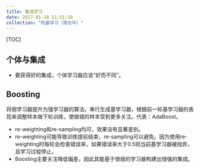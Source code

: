 ```yaml
---
title: 集成学习
date: 2017-01-18 11:51:10
collection: "机器学习（周志华）"
---
```

[TOC]

## 个体与集成
- 要获得好的集成，个体学习器应该“好而不同”。

## Boosting
将弱学习器提升为强学习器的算法。串行生成基学习器，根据前一轮基学习器的表现来调整样本做下轮训练，使做错的样本受到更多关注。代表：AdaBoost。

- re-weighting和re-sampling均可，效果没有显著差别。
- re-weighting可能导致训练提前结束，re-sampling可以避免。因为使用re-weighting时每轮会检查错误率，如果错误率大于0.5则当前基学习器被抛弃，且学习过程停止。
- Boosting主要关注降低偏差，因此其能基于很弱的学习器构建出很强的集成。
